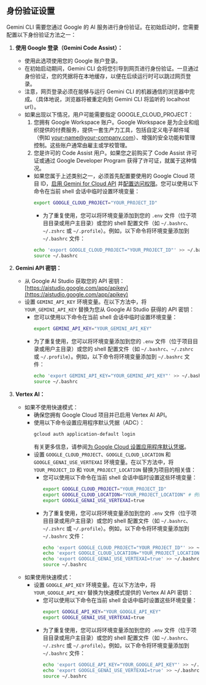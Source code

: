 ## 身份验证设置

Gemini CLI 需要您通过 Google 的 AI 服务进行身份验证。在初始启动时，您需要配置以下身份验证方法之一：

1. **使用 Google 登录（Gemini Code Assist）：**

   - 使用此选项使用您的 Google 账户登录。
   - 在初始启动期间，Gemini CLI 会将您引导到网页进行身份验证。一旦通过身份验证，您的凭据将在本地缓存，以便在后续运行时可以跳过网页登录。
   - 注意，网页登录必须在能够与运行 Gemini CLI 的机器通信的浏览器中完成。（具体地说，浏览器将被重定向到 Gemini CLI 将监听的 localhost url）。
   - <a id="workspace-gca">如果出现以下情况，用户可能需要指定 GOOGLE_CLOUD_PROJECT：</a>
     1. 您拥有 Google Workspace 账户。Google Workspace 是为企业和组织提供的付费服务，提供一套生产力工具，包括自定义电子邮件域（例如 your-name@your-company.com）、增强的安全功能和管理控制。这些账户通常由雇主或学校管理。
     2. 您是许可的 Code Assist 用户。如果您之前购买了 Code Assist 许可证或通过 Google Developer Program 获得了许可证，就属于这种情况。
     - 如果您属于上述类别之一，必须首先配置要使用的 Google Cloud 项目 ID，[启用 Gemini for Cloud API](https://cloud.google.com/gemini/docs/discover/set-up-gemini#enable-api) 并[配置访问权限](https://cloud.google.com/gemini/docs/discover/set-up-gemini#grant-iam)。您可以使用以下命令在当前 shell 会话中临时设置环境变量：
       ```bash
       export GOOGLE_CLOUD_PROJECT="YOUR_PROJECT_ID"
       ```
       - 为了重复使用，您可以将环境变量添加到您的 `.env` 文件（位于项目目录或用户主目录）或您的 shell 配置文件（如 `~/.bashrc`、`~/.zshrc` 或 `~/.profile`）。例如，以下命令将环境变量添加到 `~/.bashrc` 文件：
       ```bash
       echo 'export GOOGLE_CLOUD_PROJECT="YOUR_PROJECT_ID"' >> ~/.bashrc
       source ~/.bashrc
       ```

2. **<a id="gemini-api-key"></a>Gemini API 密钥：**

   - 从 Google AI Studio 获取您的 API 密钥：[https://aistudio.google.com/app/apikey](https://aistudio.google.com/app/apikey)
   - 设置 `GEMINI_API_KEY` 环境变量。在以下方法中，将 `YOUR_GEMINI_API_KEY` 替换为您从 Google AI Studio 获得的 API 密钥：
     - 您可以使用以下命令在当前 shell 会话中临时设置环境变量：
       ```bash
       export GEMINI_API_KEY="YOUR_GEMINI_API_KEY"
       ```
     - 为了重复使用，您可以将环境变量添加到您的 `.env` 文件（位于项目目录或用户主目录）或您的 shell 配置文件（如 `~/.bashrc`、`~/.zshrc` 或 `~/.profile`）。例如，以下命令将环境变量添加到 `~/.bashrc` 文件：
       ```bash
       echo 'export GEMINI_API_KEY="YOUR_GEMINI_API_KEY"' >> ~/.bashrc
       source ~/.bashrc
       ```

3. **Vertex AI：**
   - 如果不使用快速模式：
     - 确保您拥有 Google Cloud 项目并已启用 Vertex AI API。
     - 使用以下命令设置应用程序默认凭据（ADC）：
       ```bash
       gcloud auth application-default login
       ```
       有关更多信息，请参阅[为 Google Cloud 设置应用程序默认凭据](https://cloud.google.com/docs/authentication/provide-credentials-adc)。
     - 设置 `GOOGLE_CLOUD_PROJECT`、`GOOGLE_CLOUD_LOCATION` 和 `GOOGLE_GENAI_USE_VERTEXAI` 环境变量。在以下方法中，将 `YOUR_PROJECT_ID` 和 `YOUR_PROJECT_LOCATION` 替换为项目的相关值：
       - 您可以使用以下命令在当前 shell 会话中临时设置这些环境变量：
         ```bash
         export GOOGLE_CLOUD_PROJECT="YOUR_PROJECT_ID"
         export GOOGLE_CLOUD_LOCATION="YOUR_PROJECT_LOCATION" # 例如，us-central1
         export GOOGLE_GENAI_USE_VERTEXAI=true
         ```
       - 为了重复使用，您可以将环境变量添加到您的 `.env` 文件（位于项目目录或用户主目录）或您的 shell 配置文件（如 `~/.bashrc`、`~/.zshrc` 或 `~/.profile`）。例如，以下命令将环境变量添加到 `~/.bashrc` 文件：
         ```bash
         echo 'export GOOGLE_CLOUD_PROJECT="YOUR_PROJECT_ID"' >> ~/.bashrc
         echo 'export GOOGLE_CLOUD_LOCATION="YOUR_PROJECT_LOCATION"' >> ~/.bashrc
         echo 'export GOOGLE_GENAI_USE_VERTEXAI=true' >> ~/.bashrc
         source ~/.bashrc
         ```
   - 如果使用快速模式：
     - 设置 `GOOGLE_API_KEY` 环境变量。在以下方法中，将 `YOUR_GOOGLE_API_KEY` 替换为快速模式提供的 Vertex AI API 密钥：
       - 您可以使用以下命令在当前 shell 会话中临时设置这些环境变量：
         ```bash
         export GOOGLE_API_KEY="YOUR_GOOGLE_API_KEY"
         export GOOGLE_GENAI_USE_VERTEXAI=true
         ```
       - 为了重复使用，您可以将环境变量添加到您的 `.env` 文件（位于项目目录或用户主目录）或您的 shell 配置文件（如 `~/.bashrc`、`~/.zshrc` 或 `~/.profile`）。例如，以下命令将环境变量添加到 `~/.bashrc` 文件：
         ```bash
         echo 'export GOOGLE_API_KEY="YOUR_GOOGLE_API_KEY"' >> ~/.bashrc
         echo 'export GOOGLE_GENAI_USE_VERTEXAI=true' >> ~/.bashrc
         source ~/.bashrc
         ```